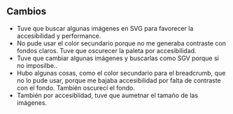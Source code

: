 ## Cambios

- Tuve que buscar algunas imágenes en SVG para favorecer la accesibilidad y performance.
- No pude usar el color secundario porque no me generaba contraste con fondos claros. Tuve que oscurecer la paleta por accesibilidad.
- Tuve que cambiar algunas imágenes y buscarlas como SGV porque si no imposilbe..
- Hubo algunas cosas, como el color secundario para el breadcrumb, que no lo pude usar, porque me bajaba accesibilidad por falta de contraste con el fondo. También oscurecí el fondo.
- También por accesiblidad, tuve que aumetnar el tamaño de las imágenes.

